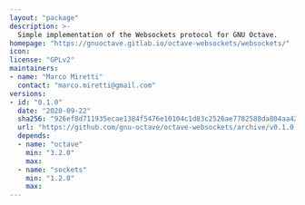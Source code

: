 ```yaml
---
layout: "package"
description: >-
  Simple implementation of the Websockets protocol for GNU Octave.
homepage: "https://gnuoctave.gitlab.io/octave-websockets/websockets/"
icon:
license: "GPLv2"
maintainers:
- name: "Marco Miretti"
  contact: "marco.miretti@gmail.com"
versions:
- id: "0.1.0"
  date: "2020-09-22"
  sha256: "926ef8d711935ecae1384f5476e10104c1d83c2526ae7782588da804aa42df94"
  url: "https://github.com/gnu-octave/octave-websockets/archive/v0.1.0.tar.gz"
  depends:
  - name: "octave"
    min: "3.2.0"
    max:
  - name: "sockets"
    min: "1.2.0"
    max:
---
```

